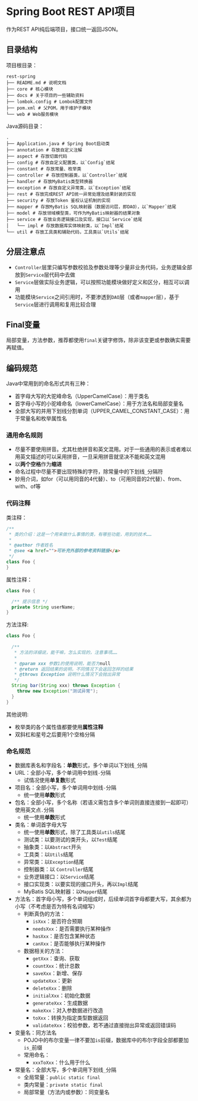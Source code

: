 # Spring Boot REST API项目

作为REST API纯后端项目，接口统一返回JSON。

## 目录结构

项目根目录：

```shell
rest-spring
├── README.md # 说明文档
├── core # 核心模块
├── docs # 关于项目的一些辅助资料
├── lombok.config # Lombok配置文件
├── pom.xml # 父POM，用于维护子模块
└── web # Web服务模块
```

Java源码目录：

```shell
.
├── Application.java # Spring Boot启动类
├── annotation # 存放自定义注解
├── aspect # 存放切面代码
├── config # 存放自定义配置类，以`Config`结尾
├── constant # 存放常量、枚举类
├── controller # 存放控制器类，以`Controller`结尾
├── handler # 存放MyBatis类型转换器
├── exception # 存放自定义异常类，以`Exception`结尾
├── rest # 存放完成REST API统一异常处理及结果封装的实现
├── security # 存放Token 鉴权认证机制的实现
├── mapper # 存放MyBatis SQL映射器（数据访问层，即DAO），以`Mapper`结尾
├── model # 存放领域模型类，可作为MyBatis映射器的结果对象
├── service # 存放业务逻辑接口及实现，接口以`Service`结尾
│   └── impl # 存放数据库实体映射类，以`Impl`结尾
└── util # 存放工具类和辅助代码，工具类以`Utils`结尾
```

## 分层注意点

- `Controller`层里只编写参数校验及参数处理等少量非业务代码，业务逻辑全部放到`Service`层代码中去做
- `Service`层做实际业务逻辑，可以按照功能模块做好定义和区分，相互可以调用
- 功能模块`Service`之间引用时，不要渗透到`DAO`层（或者`mapper`层），基于`Service`层进行调用和复用比较合理

## Final变量

局部变量，方法参数，推荐都使用`final`关键字修饰，除非该变更或参数确实需要再赋值。

## 编码规范

Java中常用到的命名形式共有三种：

- 首字母大写的大驼峰命名（UpperCamelCase）：用于类名
- 首字母小写的小驼峰命名（lowerCamelCase）：用于方法名和局部变量名
- 全部大写的并用下划线分割单词（UPPER_CAMEL_CONSTANT_CASE）：用于常量名和枚举属性名

### 通用命名规则

- 尽量不要使用拼音。尤其杜绝拼音和英文混用。对于一些通用的表示或者难以用英文描述的可以采用拼音，一旦采用拼音就坚决不能和英文混用
- 以**两个空格**作为**缩进**
- 命名过程中尽量不要出现特殊的字符，除常量中的下划线`_`分隔符
- 妙用介词，如for（可以用同音的4代替）、to（可用同音的2代替）、from、with、of等

### 代码注释

类注释：

```java
/**
 * 类的介绍：这是一个用来做什么事情的类，有哪些功能，用到的技术……
 * 
 * @author 作者姓名
 * @see <a href="">可补充外部的参考资料链接</a>
 */
class Foo {
}
```

属性注释：

```java
class Foo {

  /** 提示信息 */
  private String userName;
}
```

方法注释:

```java
class Foo {
  
  /**
   * 方法的详细说，能干嘛，怎么实现的，注意事项……
   *
   * @param xxx 参数1的使用说明，能否为null
   * @return 返回结果的说明，不同情况下会返回怎样的结果
   * @throws Exception 说明什么情况下会抛出异常
   */ 
  String bar(String xxx) throws Exception {
    throw new Exception("测试异常");
  }
}
```

其他说明:
  - 枚举类的各个属性值都要使用**属性注释**
  - 双斜杠和星号之后要用1个空格分隔

### 命名规范

- 数据库表名和字段名：**单数**形式，多个单词以下划线`_`分隔
- URL：全部小写，多个单词用中划线`-`分隔
  - 试情况使用**单复数**形式
- 项目名：全部小写，多个单词用中划线`-`分隔
  - 统一使用**单数**形式
- 包名：全部小写，多个名称（若语义需包含多个单词则直接连接到一起即可）使用英文点`.`分隔
  - 统一使用**单数**形式
- 类名：单词首字母大写
  - 统一使用**单数**形式，除了工具类以`utils`结尾
  - 测试类：以要测试的类开头，以`Test`结尾
  - 抽象类：以`Abstract`开头
  - 工具类：以`Utils`结尾
  - 异常类：以`Exception`结尾
  - 控制器类：以 `Controller`结尾
  - 业务逻辑接口：以`Service`结尾
  - 接口实现类：以要实现的接口开头，再以`Impl`结尾
  - MyBatis SQL映射器：以`Mapper`结尾
- 方法名：首字母小写，多个单词组成时，后续单词首字母都要大写，其余都为小写（不考虑是否为特有名词缩写）
  - 判断真伪的方法：
    - `isXxx`：是否符合预期
    - `needsXxx`：是否需要执行某种操作
    - `hasXxx`：是否包含某种状态
    - `canXxx`：是否能够执行某种操作
  - 数据相关的方法：
    - `getXxx`：查询、获取
    - `countXxx`：统计总数
    - `saveXxx`：新增、保存
    - `updateXxx`：更新
    - `deleteXxx`：删除
    - `initialXxx`：初始化数据
    - `generateXxx`：生成数据
    - `makeXxx`：对入参数据进行改造
    - `toXxx`：转换为指定类型数据返回
    - `validateXxx`：校验参数，若不通过直接抛出异常或返回错误码
- 变量名：同方法名
  - POJO中的布尔变量一律不要加`is`前缀，数据库中的布尔字段全部都要加`is_`前缀
  - 常用命名：
    - `xxxToXxx`：什么用于什么
- 常量名：全部大写，多个单词用下划线`_`分隔
  - 全局常量：`public static final`
  - 类内常量：`private static final`
  - 局部常量（方法内或参数）：同变量名
